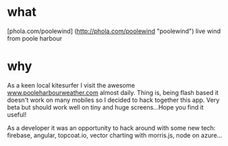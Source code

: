 what
====
[phola.com/poolewind] (http://phola.com/poolewind "poolewind")
live wind from poole harbour

why
===

As a keen local kitesurfer I visit the awesome www.pooleharbourweather.com almost daily. Thing is, being flash based it doesn't work on many mobiles so I decided to hack together this app. Very beta but should work well on tiny and huge screens...Hope you find it useful! 

As a developer it was an opportunity to hack around with some new tech: firebase, angular, topcoat.io, vector charting with morris.js, node on azure...
